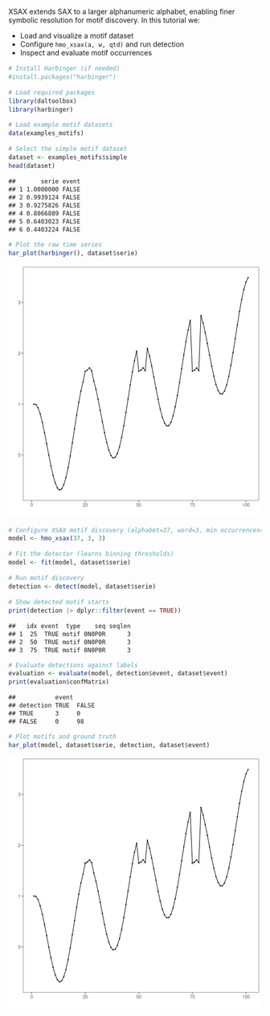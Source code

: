 XSAX extends SAX to a larger alphanumeric alphabet, enabling finer symbolic resolution for motif discovery. In this tutorial we:

- Load and visualize a motif dataset
- Configure `hmo_xsax(a, w, qtd)` and run detection
- Inspect and evaluate motif occurrences


``` r
# Install Harbinger (if needed)
#install.packages("harbinger")
```


``` r
# Load required packages
library(daltoolbox)
library(harbinger) 
```


``` r
# Load example motif datasets
data(examples_motifs)
```


``` r
# Select the simple motif dataset
dataset <- examples_motifs$simple
head(dataset)
```

```
##       serie event
## 1 1.0000000 FALSE
## 2 0.9939124 FALSE
## 3 0.9275826 FALSE
## 4 0.8066889 FALSE
## 5 0.6403023 FALSE
## 6 0.4403224 FALSE
```


``` r
# Plot the raw time series
har_plot(harbinger(), dataset$serie)
```

![plot of chunk unnamed-chunk-5](fig/hmo_xsax/unnamed-chunk-5-1.png)


``` r
# Configure XSAX motif discovery (alphabet=37, word=3, min occurrences=3)
model <- hmo_xsax(37, 3, 3)
```


``` r
# Fit the detector (learns binning thresholds)
model <- fit(model, dataset$serie)
```


``` r
# Run motif discovery
detection <- detect(model, dataset$serie)
```


``` r
# Show detected motif starts
print(detection |> dplyr::filter(event == TRUE))
```

```
##   idx event  type    seq seqlen
## 1  25  TRUE motif 0N0P0R      3
## 2  50  TRUE motif 0N0P0R      3
## 3  75  TRUE motif 0N0P0R      3
```


``` r
# Evaluate detections against labels
evaluation <- evaluate(model, detection$event, dataset$event)
print(evaluation$confMatrix)
```

```
##           event      
## detection TRUE  FALSE
## TRUE      3     0    
## FALSE     0     98
```


``` r
# Plot motifs and ground truth
har_plot(model, dataset$serie, detection, dataset$event)
```

![plot of chunk unnamed-chunk-11](fig/hmo_xsax/unnamed-chunk-11-1.png)

